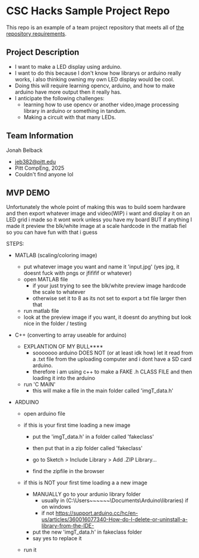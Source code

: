 # CSC Hacks Sample Project Repo

This repo is an example of a team project repository that meets all of [the repository requirements](https://www.notion.so/CSC-Hacks-901a62e005c8494fa342e0cc738101ad#da206965e3ed497f9bd6c1ceebd4fac9).

## Project Description
* I want to make a LED display using arduino.
* I want to do this because I don't know how librarys or arduino really works, i also thinking owning my own LED display would be cool.
* Doing this will require learning opencv, arduino, and how to make arduino have more output then it really has.
* I anticipate the following challenges: 
  * learning how to use opencv or another video,image processing library in arduino or something in tandum.
  * Making a circuit with that many LEDs.

## Team Information
Jonah Belback
* jeb382@pitt.edu
* Pitt CompEng, 2025
* Couldn't find anyone lol

## MVP DEMO
Unfortunately the whole point of making this was to build soem hardware and then export whatever image and video(WIP) i want and display it on an LED grid i made so it wont work unless you have my board
BUT if anything I made it preview the blk/white image at a scale hardcode in the matlab fiel so you can have fun with that i guess

STEPS:
* MATLAB (scaling/coloring image)
  * put whatever image you want and name it 'input.jpg' (yes jpg, it doesnt fuck with pngs or jfififif or whatever)
  * open MATLAB file
    * if your just trying to see the blk/white preview image hardcode the scale to whatever
    * otherwise set it to 8 as its not set to export a txt file larger then that
  * run matlab file
  * look at the preview image if you want, it doesnt do anything but look nice in the folder / testing

* C++ (converting to array useable for arduino)
  * EXPLANTION OF MY BULL****
    * sooooooo arduino DOES NOT (or at least idk how) let it read from a .txt file from the uploading computer and i dont have a SD card arduino.
    * therefore i am using c++ to make a FAKE .h CLASS FILE and then loading it into the arduino
  * run 'C MAIN'
    * this will make a file in the main folder called 'imgT_data.h'

* ARDUINO
  * open arduino file

  * if this is your first time loading a new image
    * put the 'imgT_data.h' in a folder called 'fakeclass'
    * then put that in a zip folder called 'fakeclass'
    
    * go to Sketch > Include Library > Add .ZIP Library...
    * find the zipfile in the browser

  * if this is NOT your first time loading a a new image
    * MANUALLY go to your ardunio library folder 
      * usually in (C:\Users\~~~~~~\Documents\Arduino\libraries) if on windows
      * if not https://support.arduino.cc/hc/en-us/articles/360016077340-How-do-I-delete-or-uninstall-a-library-from-the-IDE-
    * put the new 'imgT_data.h' in fakeclass folder
    * say yes to replace it

  * run it
